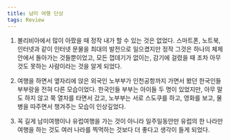 ```yaml
---
title: 남미 여행 단상
tags: Review
---
```



1. 볼리비아에서 많이 아팠을 때 정작 내가 할 수 있는 것은 없었다. 스마트폰, 노트북, 인터넷과 같이 인터넷 문물을 최대의 발전으로 일으켰지만 정작 그것은 하나의 체제 안에서 돌아가는 것들뿐이었고, 모든 껍데기가 없이는, 감기에 걸렸을 때 조차 아무것도 못하는 사람이라는 것을 알게 되었다.

2. 여행을 하면서 옆자리에 앉은 외국인 노부부가 인천공항까지 가면서 봤던 한국인들 부부랑을 전혀 다른 모습이었다. 한국인들 부부는 아이들 두 명이 있었지만, 아무 말도 하지 않고 쭉 열차를 타면서 갔고, 노부부는 서로 스도쿠를 하고, 영화를 보고, 물병을 따주면서 챙겨주는 모습이 인상깊었다.

3. 꼭 길게 남미여행이나 유럽여행을 가는 것이 아니라 일주일동안만 유럽의 한 나라만 여행을 하는 것도 여러 나라를 찍먹하는 것보다 더 좋다고 생각이 들게 되었다. 